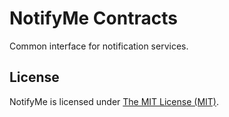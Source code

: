 # NotifyMe Contracts

Common interface for notification services.


## License

NotifyMe is licensed under [The MIT License (MIT)](LICENSE).
